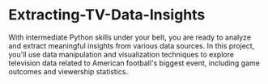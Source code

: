 # Extracting-TV-Data-Insights
With intermediate Python skills under your belt, you are ready to analyze and extract meaningful insights from various data sources. In this project, you'll use data manipulation and visualization techniques to explore television data related to American football's biggest event, including game outcomes and viewership statistics.
